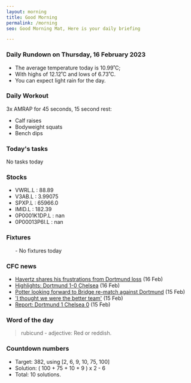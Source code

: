 ```yaml
---
layout: morning
title: Good Morning
permalink: /morning
seo: Good Morning Mat, Here is your daily briefing

---
```


<!-- weather_marker starts -->
### Daily Rundown on Thursday, 16 February 2023

- The average temperature today is 10.99˚C;
- With highs of 12.12˚C and lows of 6.73˚C.
- You can expect light rain for the day.

<!-- weather_marker ends -->

### Daily Workout
<!-- workout_marker starts -->
3x AMRAP for 45 seconds, 15 second rest:

- Calf raises
- Bodyweight squats
- Bench dips

<!-- workout_marker ends -->

### Today's tasks
<!-- task_marker starts -->
No tasks today
<!-- task_marker ends -->

### Stocks

<!-- stocks_marker starts -->

- VWRL.L : 88.89
- V3AB.L : 3.99075
- SPXP.L : 65966.0
- IMID.L : 182.39
- 0P0001K1DP.L : nan
- 0P00013P6I.L : nan

<!-- stocks_marker ends -->

### Fixtures

<!-- sports_marker starts -->

<ul>
- No fixtures today</ul>

<!-- sports_marker ends -->

### CFC news

<!-- cfc_marker starts -->
- [Havertz shares his frustrations from Dortmund loss](https://chelseafc.com/en/news/article/havertz-shares-his-frustrations-from-dortmund-loss) (16 Feb)
- [Highlights: Dortmund 1-0 Chelsea](https://chelseafc.com/en/video/230215-ucl-dortmund-v-chelsea-2min-highlights-webapp) (16 Feb)
- [Potter looking forward to Bridge re-match against Dortmund](https://chelseafc.com/en/news/article/potter-looking-forward-to-bridge-re-match-against-dortmund) (15 Feb)
- ['I thought we were the better team'](https://chelseafc.com/en/video/i-thought-we-were-the-better-team) (15 Feb)
- [Report: Dortmund 1 Chelsea 0](https://chelseafc.com/en/news/article/report-dortmund-1-chelsea-0) (15 Feb)

<!-- cfc_marker ends -->

### Word of the day
<!-- word_marker starts -->

 > rubicund - adjective: Red or reddish.

<!-- word_marker ends -->

### Countdown numbers
<!-- game_marker starts -->

- Target: 382, using [2, 6, 9, 10, 75, 100]
- Solution: ( 100 + 75 + 10 + 9 ) x 2 - 6
- Total: 10 solutions.

<!-- game_marker ends -->
